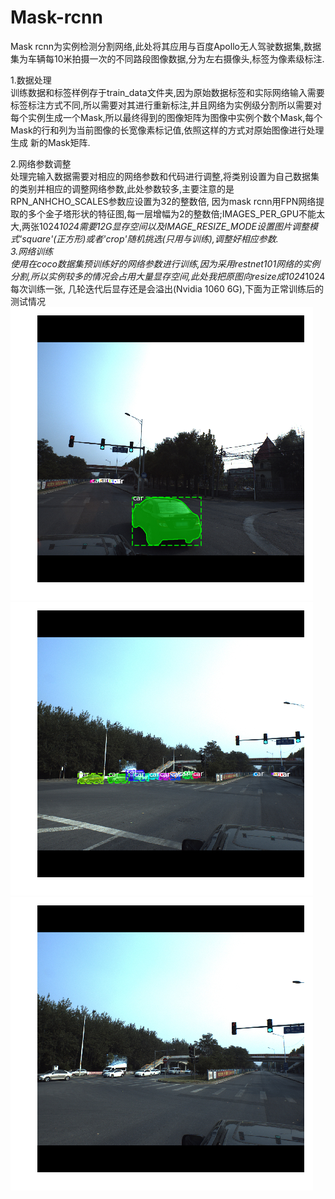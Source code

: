 # Mask-rcnn  
Mask rcnn为实例检测分割网络,此处将其应用与百度Apollo无人驾驶数据集,数据集为车辆每10米拍摄一次的不同路段图像数据,分为左右摄像头,标签为像素级标注.  

1.数据处理    
训练数据和标签样例存于train_data文件夹,因为原始数据标签和实际网络输入需要标签标注方式不同,所以需要对其进行重新标注,并且网络为实例级分割所以需要对  
每个实例生成一个Mask,所以最终得到的图像矩阵为图像中实例个数个Mask,每个Mask的行和列为当前图像的长宽像素标记值,依照这样的方式对原始图像进行处理生成
新的Mask矩阵.  

2.网络参数调整  
处理完输入数据需要对相应的网络参数和代码进行调整,将类别设置为自己数据集的类别并相应的调整网络参数,此处参数较多,主要注意的是RPN_ANHCHO_SCALES参数应设置为32的整数倍, 因为mask rcnn用FPN网络提取的多个金子塔形状的特征图,每一层增幅为2的整数倍;IMAGES_PER_GPU不能太大,两张1024*1024需要12G显存空间以及IMAGE_RESIZE_MODE设置图片调整模式'square'(正方形)或者'crop'随机挑选(只用与训练),调整好相应参数.  
3.网络训练  
使用在coco数据集预训练好的网络参数进行训练,因为采用restnet101网络的实例分割,所以实例较多的情况会占用大量显存空间,此处我把原图向resize成1024*1024每次训练一张, 几轮迭代后显存还是会溢出(Nvidia 1060 6G),下面为正常训练后的测试情况
![image](https://github.com/dotah88/Mask-rcnn/blob/master/image/index.png)
![image](https://github.com/dotah88/Mask-rcnn/blob/master/image/index1.png)
![image](https://github.com/dotah88/Mask-rcnn/blob/master/image/index2.png)
